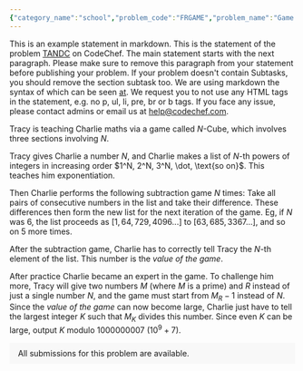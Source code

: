 ```yaml
---
{"category_name":"school","problem_code":"FRGAME","problem_name":"Game between friends","problemComponents":{"constraints":"- $1 \\leq T \\leq 1000$\n- $0 \\leq A, B, C, D \\leq 10^6$\n","constraintsState":true,"subtasks":"","subtasksState":false,"inputFormat":"- The first line of the input contains an integer $T$ - the number of test cases. The test cases then follow.\n- The only line of each test case contains four space-separated integers $A$, $B$, $C$, and $D$.\n","inputFormatState":true,"outputFormat":"For each test case, output on a single line `N` if Nitin is the final winner of the game, or `S` if Sobhagya is the final winner of the game.\n","outputFormatState":true,"sampleTestCases":{"0":{"id":1,"input":"3\n2 3 4 5\n3 3 3 3\n2 3 1 2\n","output":"S\nN\nS\n","explanation":"- **Test case $1$**:\n    - Initially, Nitin has $2$ coins and Sobhagya has $3$ coins, so Sobhagya is winning.\n    - Then, Ritik gives his $4$ coins to Nitin. Now Nitin has $6$ coins and Sobhagya has $3$ coins, so Nitin is winning.\n    - Then, Satyarth gives his $5$ coins to Sobhagya. Finally Nitin has $6$ coins and Sobhagya has $8$ coins, so Sobhagya is the final winner.\n- **Test case $2$**:\n    - Initially, Nitin has $3$ coins and Sobhagya has $3$ coins, so Nitin is winning.\n    - Then, Ritik gives his $3$ coins to Sobhagya. Now Nitin has $3$ coins and Sobhagya has $6$ coins, so Sobhagya is winning.\n    - Then, Satyarth gives his $3$ coins to Nitin. Finally Nitin has $6$ coins and Sobhagya has $6$ coins, so Nitin is the final winner.","isDeleted":false}}},"video_editorial_url":"https://youtu.be/miVfAHUcODM","languages_supported":{"0":"CPP14","1":"C","2":"JAVA","3":"PYTH 3.6","4":"CPP17","5":"PYTH","6":"PYP3","7":"CS2","8":"ADA","9":"PYPY","10":"TEXT","11":"PAS fpc","12":"NODEJS","13":"RUBY","14":"PHP","15":"GO","16":"HASK","17":"TCL","18":"PERL","19":"SCALA","20":"LUA","21":"kotlin","22":"BASH","23":"JS","24":"LISP sbcl","25":"rust","26":"PAS gpc","27":"BF","28":"CLOJ","29":"R","30":"D","31":"CAML","32":"FORT","33":"ASM","34":"swift","35":"FS","36":"WSPC","37":"LISP clisp","38":"SQL","39":"SCM guile","40":"PERL6","41":"ERL","42":"CLPS","43":"ICK","44":"NICE","45":"PRLG","46":"ICON","47":"COB","48":"SCM chicken","49":"PIKE","50":"SCM qobi","51":"ST","52":"SQLQ","53":"NEM"},"max_timelimit":1,"source_sizelimit":50000,"problem_author":"manoj_vajpeyi","problem_tester":"","date_added":"6-12-2021","tags":{"0":"cdrv2021","1":"manoj_vajpeyi"},"problem_difficulty_level":"Unavailable","best_tag":"","editorial_url":"https://discuss.codechef.com/problems/FRGAME","time":{"view_start_date":1640885400,"submit_start_date":1640885400,"visible_start_date":1640885400,"end_date":1735669800},"is_direct_submittable":false,"problemDiscussURL":"https://discuss.codechef.com/search?q=FRGAME","is_proctored":false,"visitedContests":{},"layout":"problem"}
---
```

This is an example statement in markdown. This is the statement of the problem [TANDC](https://codechef.com/problems/TANDC) on CodeChef. The main statement starts with the next paragraph. Please make sure to remove this paragraph from your statement before publishing your problem. If your problem doesn't contain Subtasks, you should remove the section subtask too. We are using markdown the syntax of which can be seen [at](https://github.com/showdownjs/showdown/wiki/Showdown's-Markdown-syntax). We request you to not use any HTML tags in the statement, e.g. no p, ul, li, pre, br or b tags. If you face any issue, please contact admins or email us at help@codechef.com.

Tracy is teaching Charlie maths via a game called $N$-Cube, which involves three sections involving $N$.

Tracy gives Charlie a number $N$, and Charlie makes a list of $N$-th powers of integers in increasing order $1^N, 2^N, 3^N, \dot, \text{so on}$. This teaches him exponentiation.

Then Charlie performs the following subtraction game $N$ times: Take all pairs of consecutive numbers in the list and take their difference. These differences then form the new list for the next iteration of the game. Eg, if $N$ was 6, the list proceeds as $[1, 64, 729, 4096 ... ]$ to $[63, 685, 3367 ...]$, and so on $5$ more times.

After the subtraction game, Charlie has to correctly tell Tracy the $N$-th element of the list. This number is the *value of the game*.

After practice Charlie became an expert in the game. To challenge him more, Tracy will give two numbers $M$ (where $M$ is a prime) and $R$ instead of just a single number $N$, and the game must start from $M_R - 1$ instead of $N$. Since the *value of the game* can now become large, Charlie just have to tell the largest integer $K$ such that $M_K$ divides this number. Since even $K$ can be large, output $K$ modulo 1000000007 ($10^9 + 7$).

<aside style='background: #f8f8f8;padding: 10px 15px;'><div>All submissions for this problem are available.</div></aside>